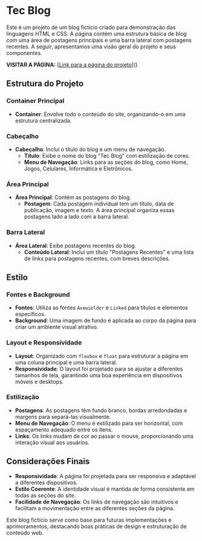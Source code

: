 # Tec Blog

Este é um projeto de um blog fictício criado para demonstração das linguagens HTML e CSS. A página contém uma estrutura básica de blog com uma área de postagens principais e uma barra lateral com postagens recentes. A seguir, apresentamos uma visão geral do projeto e seus componentes.

**VISITAR A PÁGINA:** [[Link para a página do projeto](https://joao-ribeiro72.github.io/Projeto-TecBlog/)]()

## Estrutura do Projeto

### Container Principal

- **Container**: Envolve todo o conteúdo do site, organizando-o em uma estrutura centralizada.

### Cabeçalho

- **Cabeçalho**: Inclui o título do blog e um menu de navegação.
  - **Título**: Exibe o nome do blog "Tec Blog" com estilização de cores.
  - **Menu de Navegação**: Links para as seções do blog, como Home, Jogos, Celulares, Informática e Eletrônicos.

### Área Principal

- **Área Principal**: Contém as postagens do blog.
  - **Postagem**: Cada postagem individual tem um título, data de publicação, imagem e texto. A área principal organiza essas postagens lado a lado com a barra lateral.

### Barra Lateral

- **Área Lateral**: Exibe postagens recentes do blog.
  - **Conteúdo Lateral**: Inclui um título "Postagens Recentes" e uma lista de links para postagens recentes, com breves descrições.

## Estilo

### Fontes e Background

- **Fontes**: Utiliza as fontes `Axewielder` e `Linked` para títulos e elementos específicos.
- **Background**: Uma imagem de fundo é aplicada ao corpo da página para criar um ambiente visual atrativo.

### Layout e Responsividade

- **Layout**: Organizado com `flexbox` e `float` para estruturar a página em uma coluna principal e uma barra lateral.
- **Responsividade**: O layout foi projetado para se ajustar a diferentes tamanhos de tela, garantindo uma boa experiência em dispositivos móveis e desktops.

### Estilização

- **Postagens**: As postagens têm fundo branco, bordas arredondadas e margens para separá-las visualmente.
- **Menu de Navegação**: O menu é estilizado para ser horizontal, com espaçamento adequado entre os itens.
- **Links**: Os links mudam de cor ao passar o mouse, proporcionando uma interação visual aos usuários.

## Considerações Finais

- **Responsividade**: A página foi projetada para ser responsiva e adaptável a diferentes dispositivos.
- **Estilo Coerente**: A identidade visual é mantida de forma consistente em todas as seções do site.
- **Facilidade de Navegação**: Os links de navegação são intuitivos e facilitam a movimentação entre as diferentes seções da página.

Este blog fictício serve como base para futuras implementações e aprimoramentos, destacando boas práticas de design e estruturação de conteúdo web.
